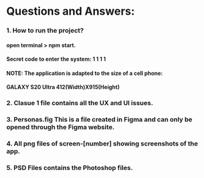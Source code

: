 # Questions and Answers:

### 1. How to run the project?
#### open terminal > npm start.
#### Secret code to enter the system: 1  1  1  1
#### NOTE: The application is adapted to the size of a cell phone:
#### GALAXY S20 Ultra 412(Width)X915(Height)

### 2. Clasue 1 file contains all the UX and UI issues.

### 3. Personas.fig This is a file created in Figma and can only be opened through the Figma website.

### 4. All png files of screen-[number] showing screenshots of the app.

### 5. PSD Files contains the Photoshop files.
